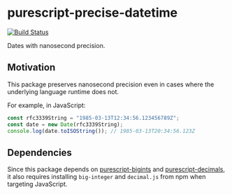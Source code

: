 # purescript-precise-datetime

[![Build Status](https://travis-ci.org/awakesecurity/purescript-precise-datetime.svg?branch=master)](https://travis-ci.org/awakesecurity/purescript-precise-datetime)

Dates with nanosecond precision.


## Motivation

This package preserves nanosecond precision even in cases where the underlying language runtime does not.

For example, in JavaScript:

```javascript
const rfc3339String = "1985-03-13T12:34:56.123456789Z";
const date = new Date(rfc3339String);
console.log(date.toISOString()); // 1985-03-13T20:34:56.123Z
```


## Dependencies

Since this package depends on [purescript-bigints](https://pursuit.purescript.org/packages/purescript-bigints) and [purescript-decimals](https://pursuit.purescript.org/packages/purescript-decimals), it also requires installing `big-integer` and `decimal.js` from npm when targeting JavaScript.
